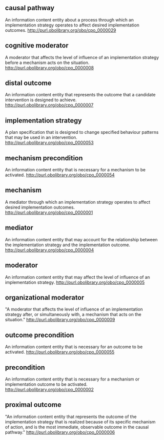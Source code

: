 ## causal pathway
An information content entity about a process through which an implementation strategy operates to affect desired implementation outcomes.
http://purl.obolibrary.org/obo/cpo_0000029
## cognitive moderator
A moderator that affects the level of influence of an implementation strategy before a mechanism acts on the situation.
http://purl.obolibrary.org/obo/cpo_0000008
## distal outcome
An information content entity that represents the outcome that a candidate intervention is designed to achieve.
http://purl.obolibrary.org/obo/cpo_0000007
## implementation strategy
A plan specification that is designed to change specified behaviour patterns that may be used in an intervention.
http://purl.obolibrary.org/obo/cpo_0000053
## mechanism precondition
An information content entity that is necessary for a mechanism to be activated.
http://purl.obolibrary.org/obo/cpo_0000054
## mechanism
A mediator through which an implementation strategy operates to affect desired implementation outcomes.
http://purl.obolibrary.org/obo/cpo_0000001
## mediator
An information content entity that may account for the relationship between the implementation strategy and the implementation outcome.
http://purl.obolibrary.org/obo/cpo_0000004
## moderator
An information content entity that may affect the level of influence of an implementation strategy.
http://purl.obolibrary.org/obo/cpo_0000005
## organizational moderator
"A moderator that affects the level of influence of an implementation strategy after, or simultaneously with, a mechanism that acts on the situation."
http://purl.obolibrary.org/obo/cpo_0000009
## outcome precondition
An information content entity that is necessary for an outcome to be activated.
http://purl.obolibrary.org/obo/cpo_0000055
## precondition
An information content entity that is necessary for a mechanism or implementation outcome to be activated.
http://purl.obolibrary.org/obo/cpo_0000002
## proximal outcome
"An information content entity that represents the outcome of the implementation strategy that is realized because of its specific mechanism of action, and is the most immediate, observable outcome in the causal pathway."
http://purl.obolibrary.org/obo/cpo_0000006
